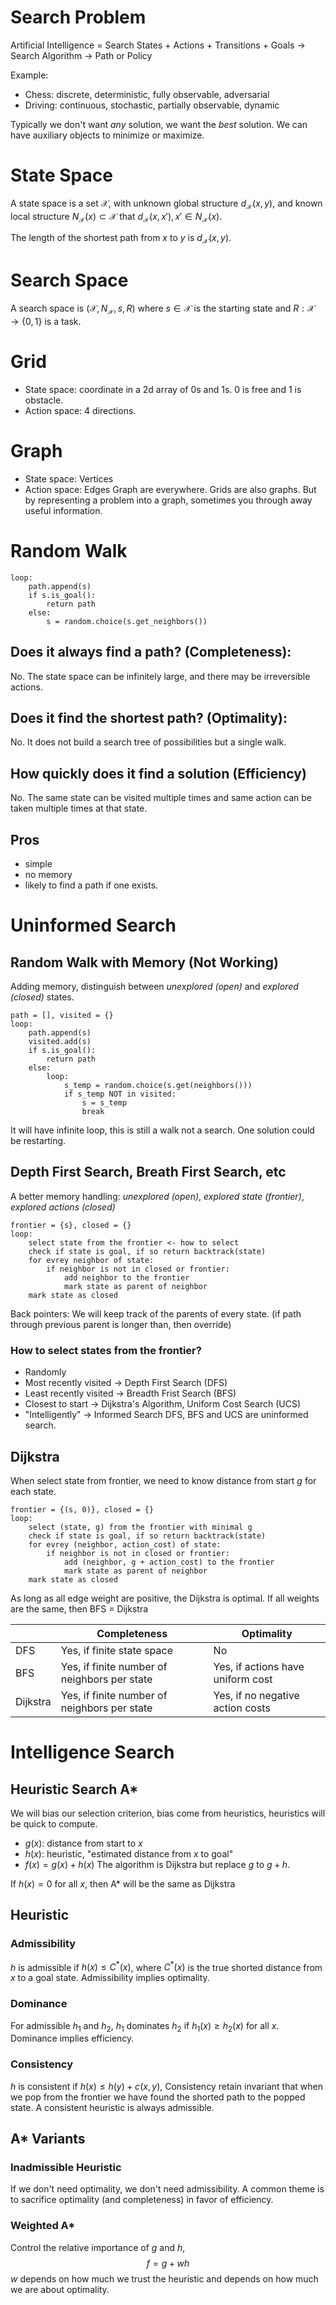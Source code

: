 # Search Problem
Artificial Intelligence = Search
States + Actions + Transitions + Goals -> Search Algorithm -> Path or Policy

Example:
- Chess: discrete, deterministic, fully observable, adversarial
- Driving: continuous, stochastic, partially observable, dynamic

Typically we don't want *any* solution, we want the *best* solution. We can have auxiliary objects to minimize or maximize. 
# State Space
A state space is a set $\mathcal{X}$, with unknown global structure $d_\mathcal{X}(x, y)$, and known local structure $N_\mathcal{X}(x) \subset \mathcal{X}$  that $d_\mathcal{X}(x, x'), x' \in N_\mathcal{X}(x)$.

The length of the shortest path from $x$ to $y$ is $d_\mathcal{X}(x, y)$.
# Search Space
A search space is $(\mathcal{X}, N_{\mathcal{X}}, s, R)$ where $s \in \mathcal{X}$ is the starting state and $R: \mathcal{X} \to \{0, 1\}$ is a task.
# Grid
- State space: coordinate in a 2d array of 0s and 1s. 0 is free and 1 is obstacle. 
- Action space: 4 directions. 
# Graph
- State space: Vertices
- Action space: Edges
Graph are everywhere. Grids are also graphs. But by representing a problem into a graph, sometimes you through away useful information.

# Random Walk
```
loop:
	path.append(s)
	if s.is_goal():
		return path
	else:
		s = random.choice(s.get_neighbors())
```

## Does it always find a path? (Completeness): 
No. The state space can be infinitely large, and there may be irreversible actions. 
## Does it find the shortest path? (Optimality): 
No. It does not build a search tree of possibilities but a single walk.
## How quickly does it find a solution (Efficiency)
No. The same state can be visited multiple times and same action can be taken multiple times at that state. 
## Pros
- simple
- no memory
- likely to find a path if one exists. 

# Uninformed Search
## Random Walk with Memory (Not Working)
Adding memory, distinguish between *unexplored (open)* and *explored (closed)* states.
```
path = [], visited = {}
loop:
	path.append(s)
	visited.add(s)
	if s.is_goal():
		return path
	else:
		loop:
			s_temp = random.choice(s.get(neighbors()))
			if s_temp NOT in visited:
				s = s_temp
				break
```
It will have infinite loop, this is still a walk not a search. 
One solution could be restarting. 
## Depth First Search, Breath First Search, etc
A better memory handling: *unexplored (open)*, *explored state (frontier)*, *explored actions (closed)*

```
frontier = {s}, closed = {}
loop:
	select state from the frontier <- how to select
	check if state is goal, if so return backtrack(state)
	for evrey neighbor of state:
		if neighbor is not in closed or frontier:
			add neighbor to the frontier
			mark state as parent of neighbor
	mark state as closed
```

Back pointers: We will keep track of the parents of every state. (if path through previous parent is longer than, then override)
### How to select states from the frontier?
- Randomly
- Most recently visited -> Depth First Search (DFS)
- Least recently visited -> Breadth Frist Search (BFS)
- Closest to start -> Dijkstra's Algorithm, Uniform Cost Search (UCS)
- "Intelligently" -> Informed Search
DFS, BFS and UCS are uninformed search.
## Dijkstra
When select state from frontier, we need to know distance from start $g$ for each state.
```
frontier = {(s, 0)}, closed = {}
loop:
	select (state, g) from the frontier with minimal g
	check if state is goal, if so return backtrack(state)
	for evrey (neighbor, action_cost) of state:
		if neighbor is not in closed or frontier:
			add (neighbor, g + action_cost) to the frontier
			mark state as parent of neighbor
	mark state as closed
```
As long as all edge weight are positive, the Dijkstra is optimal. 
If all weights are the same, then BFS = Dijkstra


|          | Completeness                                 | Optimality                        |
| -------- | -------------------------------------------- | --------------------------------- |
| DFS      | Yes, if finite state space                   | No                                |
| BFS      | Yes, if finite number of neighbors per state | Yes, if actions have uniform cost |
| Dijkstra | Yes, if finite number of neighbors per state | Yes, if no negative action costs  |
# Intelligence Search
## Heuristic Search A*
We will bias our selection criterion, bias come from heuristics, heuristics will be quick to compute. 
- $g(x)$: distance from start to $x$
- $h(x)$: heuristic, "estimated distance from $x$ to goal"
- $f(x) = g(x) + h(x)$
The algorithm is Dijkstra but replace $g$ to $g + h$.

If $h(x) = 0$ for all $x$, then A* will be the same as Dijkstra
## Heuristic
### Admissibility
$h$ is admissible if $h(x) \leq C^*(x)$, where $C^*(x)$ is the true shorted distance from $x$ to a goal state. 
Admissibility implies optimality. 
### Dominance
For admissible $h_1$ and $h_2$, $h_1$ dominates $h_2$ if $h_1(x) \geq h_2(x)$ for all $x$.
Dominance implies efficiency.
### Consistency
$h$ is consistent if $h(x) \leq h(y) + c(x, y)$, 
Consistency retain invariant that when we pop from the frontier we have found the shorted path to the popped state.
A consistent heuristic is always admissible.
## A* Variants
### Inadmissible Heuristic
If we don't need optimality, we don't need admissibility. A common theme is to sacrifice optimality (and completeness) in favor of efficiency.
### Weighted A*
Control the relative importance of $g$ and $h$, 
$$f = g + wh$$
$w$ depends on how much we trust the heuristic and depends on how much we are about optimality.

